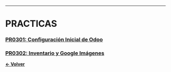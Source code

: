 
---
# PRACTICAS
### [PR0301: Configuración Inicial de Odoo](./pr0301/Documentacion.md)
### [PR0302: Inventario y Google Imágenes](./pr0302/Documentacion.md)

**[← Volver](../index.md)**